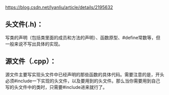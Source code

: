 
https://blog.csdn.net/lyanliu/article/details/2195632



## 头文件(.h)：
写类的声明（包括类里面的成员和方法的声明）、函数原型、#define常数等，但一般来说不写出具体的实现。
    
## 源文件（.cpp）：

源文件主要写实现头文件中已经声明的那些函数的具体代码。需要注意的是，开头必须#include一下实现的头文件，以及要用到的头文件。那么当你需要用到自己写的头文件中的类时，只需要#include进来就行了。
    
    
